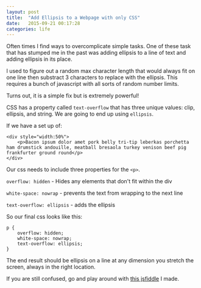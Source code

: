 ```yaml
---
layout: post
title:  "Add Ellipsis to a Webpage with only CSS"
date:   2015-09-21 00:17:28
categories: life
---
```

Often times I find ways to overcomplicate simple tasks. One of these task that has stumped me in the past was adding ellipsis to a line of text and adding ellipsis in its place.

I used to figure out a random max character length that would always fit on one line then substract 3 characters to replace with the ellipsis. This requires a bunch of javascript with all sorts of random number limits.

Turns out, it is a simple fix but is extremely powerful!

CSS has a property called `text-overflow` that has three unique values: clip, ellipsis, and string. We are going to end up using `ellipsis`.

If we have a set up of:

    <div style="width:50%">
        <p>Bacon ipsum dolor amet pork belly tri-tip leberkas porchetta ham drumstick andouille, meatball bresaola turkey venison beef pig frankfurter ground round</p>
    </div>

Our css needs to include three properties for the `<p>`.

`overflow: hidden` - Hides any elements that don't fit within the div

`white-space: nowrap` - prevents the text from wrapping to the next line

`text-overflow: ellipsis` - adds the ellipsis

So our final css looks like this:

    p {
        overflow: hidden;
        white-space: nowrap;
        text-overflow: ellipsis;
    }

The end result should be ellipsis on a line at any dimension you stretch the screen, always in the right location.

If you are still confused, go and play around with [this jsfiddle](https://jsfiddle.net/63bmsreq/) I made.
